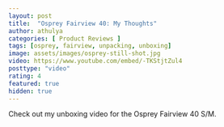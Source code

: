 ```yaml
---
layout: post
title:  "Osprey Fairview 40: My Thoughts"
author: athulya
categories: [ Product Reviews ]
tags: [osprey, fairview, unpacking, unboxing]
image: assets/images/osprey-still-shot.jpg
video: https://www.youtube.com/embed/-TKStjtZul4
posttype: "video"
rating: 4
featured: true
hidden: true
---
```


Check out my unboxing video for the Osprey Fairview 40 S/M.


